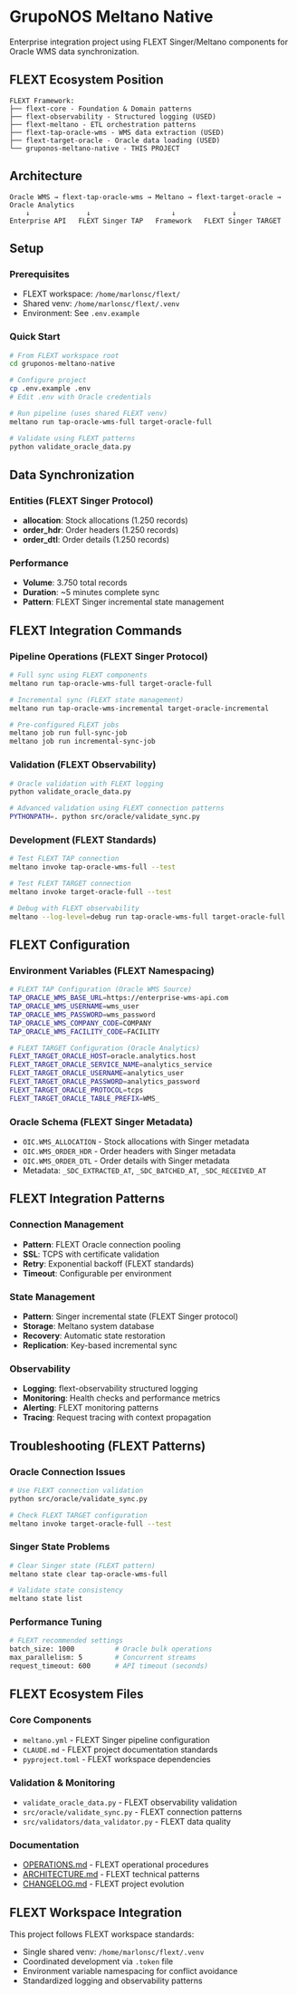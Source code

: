 # GrupoNOS Meltano Native

Enterprise integration project using FLEXT Singer/Meltano components for Oracle WMS data synchronization.

## FLEXT Ecosystem Position

```
FLEXT Framework:
├── flext-core - Foundation & Domain patterns
├── flext-observability - Structured logging (USED)
├── flext-meltano - ETL orchestration patterns  
├── flext-tap-oracle-wms - WMS data extraction (USED)
├── flext-target-oracle - Oracle data loading (USED)
└── gruponos-meltano-native - THIS PROJECT
```

## Architecture

```
Oracle WMS → flext-tap-oracle-wms → Meltano → flext-target-oracle → Oracle Analytics
    ↓              ↓                    ↓              ↓
Enterprise API   FLEXT Singer TAP   Framework   FLEXT Singer TARGET
```

## Setup

### Prerequisites
- FLEXT workspace: `/home/marlonsc/flext/`
- Shared venv: `/home/marlonsc/flext/.venv` 
- Environment: See `.env.example`

### Quick Start
```bash
# From FLEXT workspace root
cd gruponos-meltano-native

# Configure project
cp .env.example .env
# Edit .env with Oracle credentials

# Run pipeline (uses shared FLEXT venv)
meltano run tap-oracle-wms-full target-oracle-full

# Validate using FLEXT patterns
python validate_oracle_data.py
```

## Data Synchronization

### Entities (FLEXT Singer Protocol)
- **allocation**: Stock allocations (1.250 records)
- **order_hdr**: Order headers (1.250 records)
- **order_dtl**: Order details (1.250 records)

### Performance
- **Volume**: 3.750 total records
- **Duration**: ~5 minutes complete sync
- **Pattern**: FLEXT Singer incremental state management

## FLEXT Integration Commands

### Pipeline Operations (FLEXT Singer Protocol)
```bash
# Full sync using FLEXT components
meltano run tap-oracle-wms-full target-oracle-full

# Incremental sync (FLEXT state management)
meltano run tap-oracle-wms-incremental target-oracle-incremental

# Pre-configured FLEXT jobs
meltano job run full-sync-job
meltano job run incremental-sync-job
```

### Validation (FLEXT Observability)
```bash
# Oracle validation with FLEXT logging
python validate_oracle_data.py

# Advanced validation using FLEXT connection patterns
PYTHONPATH=. python src/oracle/validate_sync.py
```

### Development (FLEXT Standards)
```bash
# Test FLEXT TAP connection
meltano invoke tap-oracle-wms-full --test

# Test FLEXT TARGET connection
meltano invoke target-oracle-full --test

# Debug with FLEXT observability
meltano --log-level=debug run tap-oracle-wms-full target-oracle-full
```

## FLEXT Configuration

### Environment Variables (FLEXT Namespacing)
```bash
# FLEXT TAP Configuration (Oracle WMS Source)
TAP_ORACLE_WMS_BASE_URL=https://enterprise-wms-api.com
TAP_ORACLE_WMS_USERNAME=wms_user
TAP_ORACLE_WMS_PASSWORD=wms_password
TAP_ORACLE_WMS_COMPANY_CODE=COMPANY
TAP_ORACLE_WMS_FACILITY_CODE=FACILITY

# FLEXT TARGET Configuration (Oracle Analytics)
FLEXT_TARGET_ORACLE_HOST=oracle.analytics.host
FLEXT_TARGET_ORACLE_SERVICE_NAME=analytics_service
FLEXT_TARGET_ORACLE_USERNAME=analytics_user
FLEXT_TARGET_ORACLE_PASSWORD=analytics_password
FLEXT_TARGET_ORACLE_PROTOCOL=tcps
FLEXT_TARGET_ORACLE_TABLE_PREFIX=WMS_
```

### Oracle Schema (FLEXT Singer Metadata)
- `OIC.WMS_ALLOCATION` - Stock allocations with Singer metadata
- `OIC.WMS_ORDER_HDR` - Order headers with Singer metadata  
- `OIC.WMS_ORDER_DTL` - Order details with Singer metadata
- Metadata: `_SDC_EXTRACTED_AT`, `_SDC_BATCHED_AT`, `_SDC_RECEIVED_AT`

## FLEXT Integration Patterns

### Connection Management
- **Pattern**: FLEXT Oracle connection pooling
- **SSL**: TCPS with certificate validation
- **Retry**: Exponential backoff (FLEXT standards)
- **Timeout**: Configurable per environment

### State Management  
- **Pattern**: Singer incremental state (FLEXT Singer protocol)
- **Storage**: Meltano system database
- **Recovery**: Automatic state restoration
- **Replication**: Key-based incremental sync

### Observability
- **Logging**: flext-observability structured logging
- **Monitoring**: Health checks and performance metrics
- **Alerting**: FLEXT monitoring patterns
- **Tracing**: Request tracing with context propagation

## Troubleshooting (FLEXT Patterns)

### Oracle Connection Issues
```bash
# Use FLEXT connection validation
python src/oracle/validate_sync.py

# Check FLEXT TARGET configuration
meltano invoke target-oracle-full --test
```

### Singer State Problems
```bash
# Clear Singer state (FLEXT pattern)
meltano state clear tap-oracle-wms-full

# Validate state consistency
meltano state list
```

### Performance Tuning
```bash
# FLEXT recommended settings
batch_size: 1000          # Oracle bulk operations
max_parallelism: 5        # Concurrent streams
request_timeout: 600      # API timeout (seconds)
```

## FLEXT Ecosystem Files

### Core Components
- `meltano.yml` - FLEXT Singer pipeline configuration
- `CLAUDE.md` - FLEXT project documentation standards
- `pyproject.toml` - FLEXT workspace dependencies

### Validation & Monitoring
- `validate_oracle_data.py` - FLEXT observability validation
- `src/oracle/validate_sync.py` - FLEXT connection patterns
- `src/validators/data_validator.py` - FLEXT data quality

### Documentation
- [OPERATIONS.md](OPERATIONS.md) - FLEXT operational procedures
- [ARCHITECTURE.md](ARCHITECTURE.md) - FLEXT technical patterns
- [CHANGELOG.md](CHANGELOG.md) - FLEXT project evolution

## FLEXT Workspace Integration

This project follows FLEXT workspace standards:
- Single shared venv: `/home/marlonsc/flext/.venv`
- Coordinated development via `.token` file
- Environment variable namespacing for conflict avoidance
- Standardized logging and observability patterns